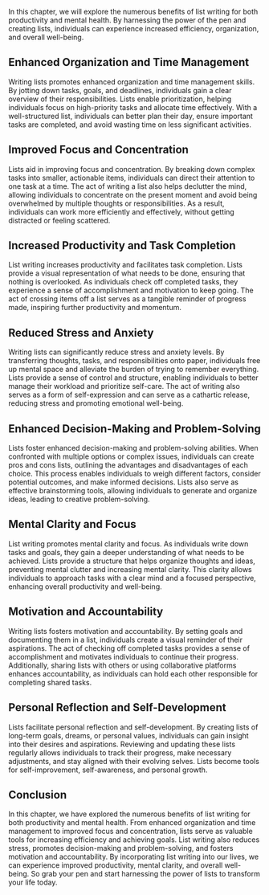 
In this chapter, we will explore the numerous benefits of list writing for both productivity and mental health. By harnessing the power of the pen and creating lists, individuals can experience increased efficiency, organization, and overall well-being.

## Enhanced Organization and Time Management

Writing lists promotes enhanced organization and time management skills. By jotting down tasks, goals, and deadlines, individuals gain a clear overview of their responsibilities. Lists enable prioritization, helping individuals focus on high-priority tasks and allocate time effectively. With a well-structured list, individuals can better plan their day, ensure important tasks are completed, and avoid wasting time on less significant activities.

## Improved Focus and Concentration

Lists aid in improving focus and concentration. By breaking down complex tasks into smaller, actionable items, individuals can direct their attention to one task at a time. The act of writing a list also helps declutter the mind, allowing individuals to concentrate on the present moment and avoid being overwhelmed by multiple thoughts or responsibilities. As a result, individuals can work more efficiently and effectively, without getting distracted or feeling scattered.

## Increased Productivity and Task Completion

List writing increases productivity and facilitates task completion. Lists provide a visual representation of what needs to be done, ensuring that nothing is overlooked. As individuals check off completed tasks, they experience a sense of accomplishment and motivation to keep going. The act of crossing items off a list serves as a tangible reminder of progress made, inspiring further productivity and momentum.

## Reduced Stress and Anxiety

Writing lists can significantly reduce stress and anxiety levels. By transferring thoughts, tasks, and responsibilities onto paper, individuals free up mental space and alleviate the burden of trying to remember everything. Lists provide a sense of control and structure, enabling individuals to better manage their workload and prioritize self-care. The act of writing also serves as a form of self-expression and can serve as a cathartic release, reducing stress and promoting emotional well-being.

## Enhanced Decision-Making and Problem-Solving

Lists foster enhanced decision-making and problem-solving abilities. When confronted with multiple options or complex issues, individuals can create pros and cons lists, outlining the advantages and disadvantages of each choice. This process enables individuals to weigh different factors, consider potential outcomes, and make informed decisions. Lists also serve as effective brainstorming tools, allowing individuals to generate and organize ideas, leading to creative problem-solving.

## Mental Clarity and Focus

List writing promotes mental clarity and focus. As individuals write down tasks and goals, they gain a deeper understanding of what needs to be achieved. Lists provide a structure that helps organize thoughts and ideas, preventing mental clutter and increasing mental clarity. This clarity allows individuals to approach tasks with a clear mind and a focused perspective, enhancing overall productivity and well-being.

## Motivation and Accountability

Writing lists fosters motivation and accountability. By setting goals and documenting them in a list, individuals create a visual reminder of their aspirations. The act of checking off completed tasks provides a sense of accomplishment and motivates individuals to continue their progress. Additionally, sharing lists with others or using collaborative platforms enhances accountability, as individuals can hold each other responsible for completing shared tasks.

## Personal Reflection and Self-Development

Lists facilitate personal reflection and self-development. By creating lists of long-term goals, dreams, or personal values, individuals can gain insight into their desires and aspirations. Reviewing and updating these lists regularly allows individuals to track their progress, make necessary adjustments, and stay aligned with their evolving selves. Lists become tools for self-improvement, self-awareness, and personal growth.

## Conclusion

In this chapter, we have explored the numerous benefits of list writing for both productivity and mental health. From enhanced organization and time management to improved focus and concentration, lists serve as valuable tools for increasing efficiency and achieving goals. List writing also reduces stress, promotes decision-making and problem-solving, and fosters motivation and accountability. By incorporating list writing into our lives, we can experience improved productivity, mental clarity, and overall well-being. So grab your pen and start harnessing the power of lists to transform your life today.

